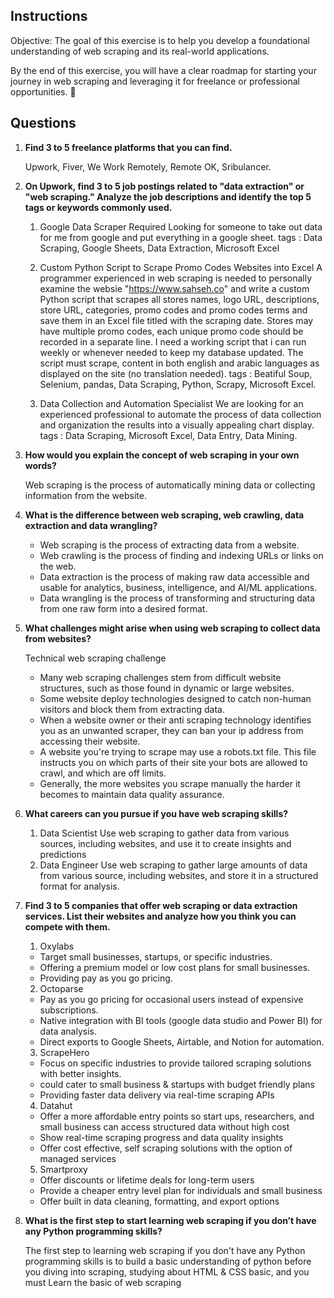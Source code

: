 ## Instructions
Objective: The goal of this exercise is to help you develop a foundational understanding of web scraping and its real-world applications.

By the end of this exercise, you will have a clear roadmap for starting your journey in web scraping and leveraging it for freelance or professional opportunities. 🚀


## Questions
1. **Find 3 to 5 freelance platforms that you can find.**

    Upwork, Fiver, We Work Remotely, Remote OK, Sribulancer.

2. **On Upwork, find 3 to 5 job postings related to "data extraction" or "web scraping." Analyze the job descriptions and identify the top 5 tags or keywords commonly used.**

    1. Google Data Scraper Required
    Looking for someone to take out data for me from google and put everything in a google sheet.
    tags : Data Scraping, Google Sheets, Data Extraction, Microsoft Excel
    
    2. Custom Python Script to Scrape Promo Codes Websites into Excel
    A programmer experienced in web scraping is needed to personally examine the websie "https://www.sahseh.co" and write a custom Python script that scrapes all stores names, logo URL, descriptions, store URL, categories, promo codes and promo codes terms and save them in an Excel file titled with the scraping date. Stores may have multiple promo codes, each unique promo code should be recorded in a separate line. I need a working script that i can run weekly or whenever needed to keep my database updated. The script must scrape, content in both english and arabic languages as displayed on the site (no translation needed).
    tags : Beatiful Soup, Selenium, pandas, Data Scraping, Python, Scrapy, Microsoft Excel.
    
    3. Data Collection and Automation Specialist
    We are looking for an experienced professional to automate the process of data collection and organization the results into a visually appealing chart display.
    tags : Data Scraping, Microsoft Excel, Data Entry, Data Mining.

3. **How would you explain the concept of web scraping in your own words?**  

    Web scraping is the process of automatically mining data or collecting information from the website.

4. **What is the difference between web scraping, web crawling, data extraction and data wrangling?**  

    - Web scraping is the process of extracting data from a website.
    - Web crawling is the process of finding and indexing URLs or links on the web.
    - Data extraction is the process of making raw data accessible and usable for analytics, business, intelligence, and AI/ML applications.
    - Data wrangling is the process of transforming and structuring data from one raw form into a desired format. 

5. **What challenges might arise when using web scraping to collect data from websites?**  

    Technical web scraping challenge
    - Many web scraping challenges stem from difficult website structures, such as those found in dynamic or large websites.
    - Some website deploy technologies designed to catch non-human visitors and block them from extracting data.
    - When a website owner or their anti scraping technology identifies you as an unwanted scraper, they can ban your ip address from accessing their website.
    - A website you're trying to scrape may use a robots.txt file. This file instructs you on which parts of their site your bots are allowed to crawl, and which are off limits.
    - Generally, the more websites you scrape manually the harder it becomes to maintain data quality assurance. 

6. **What careers can you pursue if you have web scraping skills?**  

    1. Data Scientist
    Use web scraping to gather data from various sources, including websites, and use it to create insights and predictions
    2. Data Engineer
    Use web scraping to gather large amounts of data from various source, including websites, and store it in a structured format for analysis.

7. **Find 3 to 5 companies that offer web scraping or data extraction services. List their websites and analyze how you think you can compete with them.**  

    1. Oxylabs
    - Target small businesses, startups, or specific industries.
    - Offering a premium model or low cost plans for small businesses.
    - Providing pay as you go pricing.
    2. Octoparse
    - Pay as you go pricing for occasional users instead of expensive subscriptions.
    - Native integration with BI tools (google data studio and Power BI) for data analysis.
    - Direct exports to Google Sheets, Airtable, and Notion for automation.
    3. ScrapeHero
    - Focus on specific industries to provide tailored scraping solutions with better insights.
    - could cater to small business & startups with budget friendly plans
    - Providing faster data delivery via real-time scraping APIs
    4. Datahut
    - Offer a more affordable entry points so start ups, researchers, and small business can access structured data without high cost
    - Show real-time scraping progress and data quality insights
    - Offer cost effective, self scraping solutions with the option of managed services
    5. Smartproxy
    - Offer discounts or lifetime deals for long-term users
    - Provide a cheaper entry level plan for individuals and small business
    - Offer built in data cleaning, formatting, and export options

8. **What is the first step to start learning web scraping if you don’t have any Python programming skills?**

    The first step to learning web scraping if you don't have any Python programming skills is to build a basic understanding of python before you diving into scraping, studying about HTML & CSS basic, and you must Learn the basic of web scraping